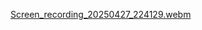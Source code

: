 [Screen_recording_20250427_224129.webm](https://github.com/user-attachments/assets/c7c03b7f-35ab-47e8-b248-38667d8c1b16)
